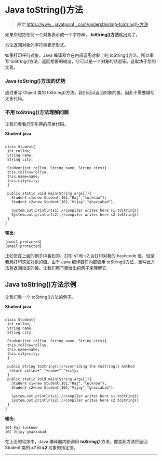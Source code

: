 # Java toString()方法

> 原文:[https://www . javatpoint . com/understanding-toString()-方法](https://www.javatpoint.com/understanding-toString()-method)

如果你想把任何一个对象表示成一个字符串， **toString()方法**就出现了。

方法返回对象的字符串表示形式。

如果打印任何对象，Java 编译器会在内部调用对象上的 toString()方法。所以重写 toString()方法，返回想要的输出，它可以是一个对象的状态等。这取决于您的实现。

### Java toString()方法的优势

通过重写 Object 类的 toString()方法，我们可以返回对象的值，因此不需要编写太多代码。

### 不用 toString()方法理解问题

让我们看看打印引用的简单代码。

**Student.java**

```

class Student{
 int rollno;
 String name;
 String city;

 Student(int rollno, String name, String city){
 this.rollno=rollno;
 this.name=name;
 this.city=city;
 }

 public static void main(String args[]){
   Student s1=new Student(101,"Raj","lucknow");
   Student s2=new Student(102,"Vijay","ghaziabad");

   System.out.println(s1);//compiler writes here s1.toString()
   System.out.println(s2);//compiler writes here s2.toString()
 }
}

```

**输出:**

```
[email protected]
[email protected]

```

正如您在上面的例子中看到的，打印 s1 和 s2 会打印对象的 hashcode 值，但是我想打印这些对象的值。由于 Java 编译器在内部调用 toString()方法，重写此方法将返回指定的值。让我们用下面给出的例子来理解它:

## Java toString()方法示例

让我们看一个 toString()方法的例子。

**Student.java**

```

class Student{
 int rollno;
 String name;
 String city;

 Student(int rollno, String name, String city){
 this.rollno=rollno;
 this.name=name;
 this.city=city;
 }

 public String toString(){//overriding the toString() method
  return rollno+" "+name+" "+city;
 }
 public static void main(String args[]){
   Student s1=new Student(101,"Raj","lucknow");
   Student s2=new Student(102,"Vijay","ghaziabad");

   System.out.println(s1);//compiler writes here s1.toString()
   System.out.println(s2);//compiler writes here s2.toString()
 }
}

```

**输出:**

```
101 Raj lucknow
102 Vijay ghaziabad

```

在上面的程序中，Java 编译器内部调用 ***toString()*** 方法，覆盖此方法将返回 Student 类的 ***s1*** 和 ***s2*** 对象的指定值。

* * *